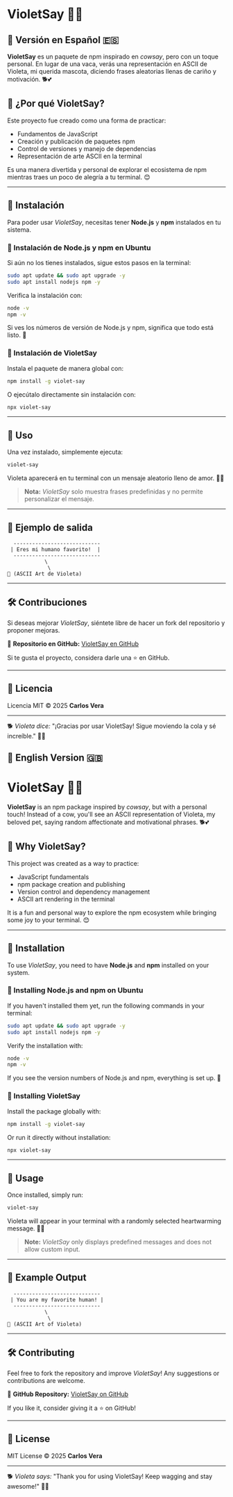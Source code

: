 # VioletSay 🐶✨

## 📌 Versión en Español 🇪🇸

**VioletSay** es un paquete de npm inspirado en *cowsay*, pero con un toque personal. En lugar de una vaca, verás una representación en ASCII de Violeta, mi querida mascota, diciendo frases aleatorias llenas de cariño y motivación. 🐕💕

## 📌 ¿Por qué VioletSay?
Este proyecto fue creado como una forma de practicar:
- Fundamentos de JavaScript
- Creación y publicación de paquetes npm
- Control de versiones y manejo de dependencias
- Representación de arte ASCII en la terminal

Es una manera divertida y personal de explorar el ecosistema de npm mientras traes un poco de alegría a tu terminal. 😊

---

## 🚀 Instalación
Para poder usar *VioletSay*, necesitas tener **Node.js** y **npm** instalados en tu sistema.

### 📌 Instalación de Node.js y npm en Ubuntu
Si aún no los tienes instalados, sigue estos pasos en la terminal:

```sh
sudo apt update && sudo apt upgrade -y
sudo apt install nodejs npm -y
```

Verifica la instalación con:

```sh
node -v
npm -v
```

Si ves los números de versión de Node.js y npm, significa que todo está listo. 🚀

### 📌 Instalación de VioletSay
Instala el paquete de manera global con:

```sh
npm install -g violet-say
```

O ejecútalo directamente sin instalación con:

```sh
npx violet-say
```

---

## 🎉 Uso
Una vez instalado, simplemente ejecuta:

```sh
violet-say
```

Violeta aparecerá en tu terminal con un mensaje aleatorio lleno de amor. 🐶💖

> **Nota:** *VioletSay* solo muestra frases predefinidas y no permite personalizar el mensaje.

---

## 📝 Ejemplo de salida
```
  ----------------------------
 | Eres mi humano favorito!  |
  ----------------------------
            \
             \
🐶 (ASCII Art de Violeta)
```

---

## 🛠 Contribuciones
Si deseas mejorar *VioletSay*, siéntete libre de hacer un fork del repositorio y proponer mejoras.

📌 **Repositorio en GitHub:** [VioletSay en GitHub](https://github.com/albertoBetancourt/violet-say)

Si te gusta el proyecto, considera darle una ⭐ en GitHub.

---

## 📜 Licencia
Licencia MIT © 2025 **Carlos Vera**

---

🐕 *Violeta dice:* "¡Gracias por usar VioletSay! Sigue moviendo la cola y sé increíble." 🐶💕


## 📌 English Version 🇬🇧

# VioletSay 🐶✨

**VioletSay** is an npm package inspired by *cowsay*, but with a personal touch! Instead of a cow, you'll see an ASCII representation of Violeta, my beloved pet, saying random affectionate and motivational phrases. 🐕💕

## 📌 Why VioletSay?
This project was created as a way to practice:
- JavaScript fundamentals
- npm package creation and publishing
- Version control and dependency management
- ASCII art rendering in the terminal

It is a fun and personal way to explore the npm ecosystem while bringing some joy to your terminal. 😊

---

## 🚀 Installation
To use *VioletSay*, you need to have **Node.js** and **npm** installed on your system.

### 📌 Installing Node.js and npm on Ubuntu
If you haven't installed them yet, run the following commands in your terminal:

```sh
sudo apt update && sudo apt upgrade -y
sudo apt install nodejs npm -y
```

Verify the installation with:

```sh
node -v
npm -v
```

If you see the version numbers of Node.js and npm, everything is set up. 🚀

### 📌 Installing VioletSay
Install the package globally with:

```sh
npm install -g violet-say
```

Or run it directly without installation:

```sh
npx violet-say
```

---

## 🎉 Usage
Once installed, simply run:

```sh
violet-say
```

Violeta will appear in your terminal with a randomly selected heartwarming message. 🐶💖

> **Note:** *VioletSay* only displays predefined messages and does not allow custom input.

---

## 📝 Example Output
```
  ----------------------------
 | You are my favorite human! |
  ----------------------------
            \
             \
🐶 (ASCII Art of Violeta)
```

---

## 🛠 Contributing
Feel free to fork the repository and improve *VioletSay*! Any suggestions or contributions are welcome.

📌 **GitHub Repository:** [VioletSay on GitHub](https://github.com/albertoBetancourt/violet-say)

If you like it, consider giving it a ⭐ on GitHub!

---

## 📜 License
MIT License © 2025 **Carlos Vera**

---

🐕 *Violeta says:* "Thank you for using VioletSay! Keep wagging and stay awesome!" 🐶💕